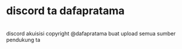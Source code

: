 # discord ta dafapratama
<br>discord akuisisi
copyright @dafapratama 
buat upload semua sumber pendukung ta 

